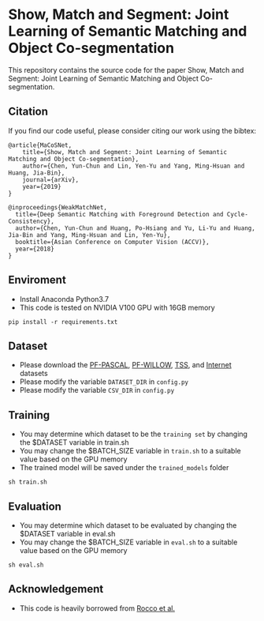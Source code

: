 # Show, Match and Segment: Joint Learning of Semantic Matching and Object Co-segmentation

This repository contains the source code for the paper Show, Match and Segment: Joint Learning of Semantic Matching and Object Co-segmentation.

## Citation
If you find our code useful, please consider citing our work using the bibtex:
```
@article{MaCoSNet,
    title={Show, Match and Segment: Joint Learning of Semantic Matching and Object Co-segmentation},
    author={Chen, Yun-Chun and Lin, Yen-Yu and Yang, Ming-Hsuan and Huang, Jia-Bin},
    journal={arXiv},
    year={2019}
}

@inproceedings{WeakMatchNet,
  title={Deep Semantic Matching with Foreground Detection and Cycle-Consistency},
  author={Chen, Yun-Chun and Huang, Po-Hsiang and Yu, Li-Yu and Huang, Jia-Bin and Yang, Ming-Hsuan and Lin, Yen-Yu},
  booktitle={Asian Conference on Computer Vision (ACCV)},
  year={2018}
}
```

## Enviroment
 - Install Anaconda Python3.7
 - This code is tested on NVIDIA V100 GPU with 16GB memory
 
``` 
pip install -r requirements.txt
```

## Dataset
 - Please download the [PF-PASCAL](http://www.di.ens.fr/willow/research/proposalflow/dataset/PF-dataset-PASCAL.zip), [PF-WILLOW](http://www.di.ens.fr/willow/research/proposalflow/dataset/PF-dataset.zip), [TSS](https://drive.google.com/file/d/0B-VxeI7PlJE1U3FyTGVpbUFtcjg/view?usp=sharing), and [Internet](http://people.csail.mit.edu/mrub/ObjectDiscovery/ObjectDiscovery-data.zip) datasets
 - Please modify the variable `DATASET_DIR` in `config.py` 
 - Please modify the variable `CSV_DIR` in `config.py`



## Training
 - You may determine which dataset to be the `training set` by changing the $DATASET variable in train.sh
 - You may change the $BATCH_SIZE variable in `train.sh` to a suitable value based on the GPU memory
 - The trained model will be saved under the `trained_models` folder
 
``` 
sh train.sh
```


## Evaluation
 - You may determine which dataset to be evaluated by changing the $DATASET variable in eval.sh
 - You may change the $BATCH_SIZE variable in `eval.sh` to a suitable value based on the GPU memory
 
``` 
sh eval.sh
```

## Acknowledgement
 - This code is heavily borrowed from [Rocco et al.](https://github.com/ignacio-rocco/weakalign)
